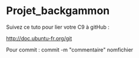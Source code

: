 # Projet_backgammon


Suivez ce tuto pour lier votre C9 à gitHub :

http://doc.ubuntu-fr.org/git



Pour commit : commit -m "commentaire" nomfichier
